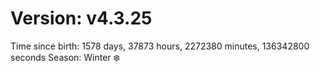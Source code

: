 # Version: v4.3.25
Time since birth: 1578 days, 37873 hours, 2272380 minutes, 136342800 seconds
Season: Winter ❄️
